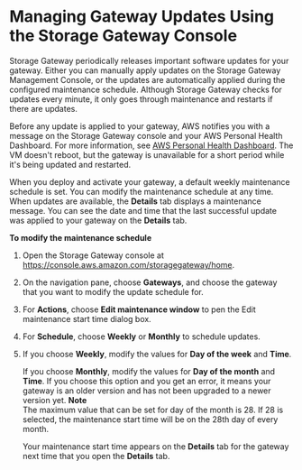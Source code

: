 # Managing Gateway Updates Using the Storage Gateway Console<a name="MaintenanceManagingUpdate-common"></a>

Storage Gateway periodically releases important software updates for your gateway\. Either you can manually apply updates on the Storage Gateway Management Console, or the updates are automatically applied during the configured maintenance schedule\. Although Storage Gateway checks for updates every minute, it only goes through maintenance and restarts if there are updates\. 

Before any update is applied to your gateway, AWS notifies you with a message on the Storage Gateway console and your AWS Personal Health Dashboard\. For more information, see [AWS Personal Health Dashboard](http://aws.amazon.com/premiumsupport/phd/)\. The VM doesn't reboot, but the gateway is unavailable for a short period while it's being updated and restarted\.

When you deploy and activate your gateway, a default weekly maintenance schedule is set\. You can modify the maintenance schedule at any time\. When updates are available, the **Details** tab displays a maintenance message\. You can see the date and time that the last successful update was applied to your gateway on the **Details** tab\.

**To modify the maintenance schedule**

1. Open the Storage Gateway console at [https://console\.aws\.amazon\.com/storagegateway/home](https://console.aws.amazon.com/storagegateway/)\.

1. On the navigation pane, choose **Gateways**, and choose the gateway that you want to modify the update schedule for\.

1. For **Actions**, choose **Edit maintenance window** to pen the Edit maintenance start time dialog box\.

1. For **Schedule**, choose **Weekly** or **Monthly** to schedule updates\.

1. If you choose **Weekly**, modify the values for **Day of the week** and **Time**\.

   If you choose **Monthly**, modify the values for **Day of the month** and **Time**\. If you choose this option and you get an error, it means your gateway is an older version and has not been upgraded to a newer version yet\.
**Note**  
The maximum value that can be set for day of the month is 28\. If 28 is selected, the maintenance start time will be on the 28th day of every month\.

   Your maintenance start time appears on the **Details** tab for the gateway next time that you open the **Details** tab\.